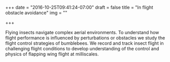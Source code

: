 +++
date = "2016-10-25T09:41:24-07:00"
draft = false
title = "In flight obstacle avoidance"
img = ""

+++

Flying insects navigate complex aerial environments. To understand how flight performance is influenced by perturbations or obstacles we study the flight control strategies of bumblebees. We record and track insect flight in challenging flight conditions to develop understanding of the control and physics of flapping wing flight at milliscales.  